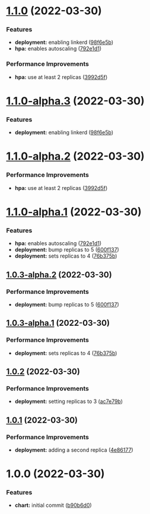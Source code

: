 # [1.1.0](https://github.com/kevin-benton/release-testing/compare/v1.0.3...v1.1.0) (2022-03-30)


### Features

* **deployment:** enabling linkerd ([98f6e5b](https://github.com/kevin-benton/release-testing/commit/98f6e5b5052593feb2305ce5514bbf9bff06ca89))
* **hpa:** enables autoscaling ([792e1d1](https://github.com/kevin-benton/release-testing/commit/792e1d1b247f9b769b2499e59571f07fdba8ab45))


### Performance Improvements

* **hpa:** use at least 2 replicas ([3992d5f](https://github.com/kevin-benton/release-testing/commit/3992d5f4c618399fa46009947058b9816f50753d))

# [1.1.0-alpha.3](https://github.com/kevin-benton/release-testing/compare/v1.1.0-alpha.2...v1.1.0-alpha.3) (2022-03-30)


### Features

* **deployment:** enabling linkerd ([98f6e5b](https://github.com/kevin-benton/release-testing/commit/98f6e5b5052593feb2305ce5514bbf9bff06ca89))

# [1.1.0-alpha.2](https://github.com/kevin-benton/release-testing/compare/v1.1.0-alpha.1...v1.1.0-alpha.2) (2022-03-30)


### Performance Improvements

* **hpa:** use at least 2 replicas ([3992d5f](https://github.com/kevin-benton/release-testing/commit/3992d5f4c618399fa46009947058b9816f50753d))

# [1.1.0-alpha.1](https://github.com/kevin-benton/release-testing/compare/v1.0.3-alpha.2...v1.1.0-alpha.1) (2022-03-30)


### Features

* **hpa:** enables autoscaling ([792e1d1](https://github.com/kevin-benton/release-testing/commit/792e1d1b247f9b769b2499e59571f07fdba8ab45))
* **deployment:** bump replicas to 5 ([600f137](https://github.com/kevin-benton/release-testing/commit/600f137a7f9ddc9ce5019369d00829666b6ca333))
* **deployment:** sets replicas to 4 ([76b375b](https://github.com/kevin-benton/release-testing/commit/76b375b7f5234cf1ada1f1bb86681780046588a9))

## [1.0.3-alpha.2](https://github.com/kevin-benton/release-testing/compare/v1.0.3-alpha.1...v1.0.3-alpha.2) (2022-03-30)


### Performance Improvements

* **deployment:** bump replicas to 5 ([600f137](https://github.com/kevin-benton/release-testing/commit/600f137a7f9ddc9ce5019369d00829666b6ca333))

## [1.0.3-alpha.1](https://github.com/kevin-benton/release-testing/compare/v1.0.2...v1.0.3-alpha.1) (2022-03-30)


### Performance Improvements

* **deployment:** sets replicas to 4 ([76b375b](https://github.com/kevin-benton/release-testing/commit/76b375b7f5234cf1ada1f1bb86681780046588a9))

## [1.0.2](https://github.com/kevin-benton/release-testing/compare/v1.0.1...v1.0.2) (2022-03-30)


### Performance Improvements

* **deployment:** setting replicas to 3 ([ac7e79b](https://github.com/kevin-benton/release-testing/commit/ac7e79b37cd56181596458b69542df9211395b4b))

## [1.0.1](https://github.com/kevin-benton/release-testing/compare/v1.0.0...v1.0.1) (2022-03-30)


### Performance Improvements

* **deployment:** adding a second replica ([4e86177](https://github.com/kevin-benton/release-testing/commit/4e86177fe9d6e3384371d4b6d33213bb99d3bb18))

# 1.0.0 (2022-03-30)


### Features

* **chart:** initial commit ([b90b6d0](https://github.com/kevin-benton/release-testing/commit/b90b6d0353335a893b245c786d94e969ee8836d4))

